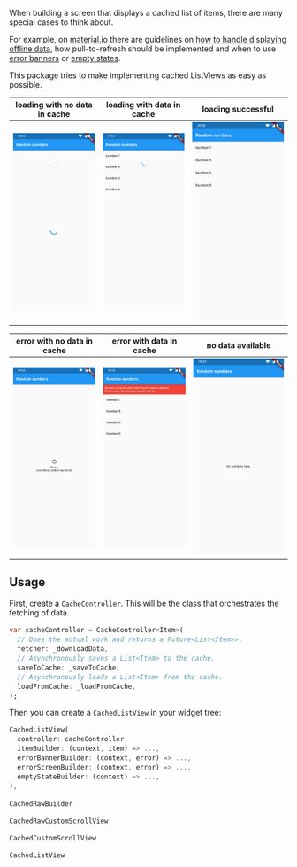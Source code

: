When building a screen that displays a cached list of items, there are many special cases to think about.

For example, on [material.io](https://material.io) there are guidelines on [how to handle displaying offline data](https://material.io/design/communication/offline-states.html), how pull-to-refresh should be implemented and when to use [error banners](https://material.io/design/communication/confirmation-acknowledgement.html) or [empty states](https://material.io/design/communication/empty-states.html).

This package tries to make implementing cached ListViews as easy as possible.

| loading with no data in cache | loading with data in cache              | loading successful          |
| ----------------------------- | --------------------------------------- | --------------------------- |
| ![](screenshot_loading.png)   | ![](screenshot_loading_with_cached.png) | ![](screenshot_success.png) |

| error with no data in cache          | error with data in cache         | no data available               |
| ------------------------------------ | -------------------------------- | ------------------------------- |
| ![](screenshot_fullscreen_error.png) | ![](screenshot_banner_error.png) | ![](screenshot_empty_state.png) |

## Usage

First, create a `CacheController`. This will be the class that orchestrates the fetching of data.

```dart
var cacheController = CacheController<Item>(
  // Does the actual work and returns a Future<List<Item>>.
  fetcher: _downloadData,
  // Asynchronously saves a List<Item> to the cache.
  saveToCache: _saveToCache,
  // Asynchronously loads a List<Item> from the cache.
  loadFromCache: _loadFromCache,
);
```

Then you can create a `CachedListView` in your widget tree:

```dart
CachedListView(
  controller: cacheController,
  itemBuilder: (context, item) => ...,
  errorBannerBuilder: (context, error) => ...,
  errorScreenBuilder: (context, error) => ...,
  emptyStateBuilder: (context) => ...,
),
```

`CachedRawBuilder`

`CachedRawCustomScrollView`

`CachedCustomScrollView`

`CachedListView`

